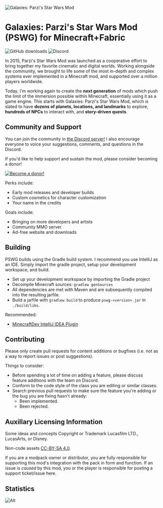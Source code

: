 ![Galaxies: Parzi's Star Wars Mod](https://raw.githubusercontent.com/Parzivail-Modding-Team/GalaxiesParzisStarWarsMod/master/resources/images/logo_medium.png "Galaxies: Parzi's Star Wars Mod")

# Galaxies: Parzi's Star Wars Mod (PSWG) for Minecraft+Fabric

![GitHub downloads](https://img.shields.io/github/downloads/Parzivail-Modding-Team/GalaxiesParzisStarWarsMod/total.svg) 
![Discord](https://img.shields.io/discord/412945916476129280.svg)


In 2015, Parzi's Star Wars Mod was launched as a cooperative effort to bring together my favorite cinematic and digital worlds. Working alongside the community, we brought to life some of the most in-depth and complex systems ever implemented in a Minecraft mod, and supported over a million players worldwide.

Today, I'm working again to create the **next generation** of mods which push the limit of the immersion possible within Minecraft, essentially using it as a game engine. This starts with Galaxies: Parzi's Star Wars Mod, which is slated to have **dozens of planets, locations, and landmarks** to explore, **hundreds of NPCs** to interact with, and **story-driven quests**.

## Community and Support
You can join the community in [the Discord server!](https://discord.gg/54MVQZZ) I also encourage everyone to voice your suggestions, comments, and questions in the Discord.

If you'd like to help support and sustain the mod, please consider becoming a donor!

[![Become a donor!](https://c5.patreon.com/external/logo/become_a_patron_button.png)](https://www.patreon.com/bePatron?u=8079542)

Perks include:
* Early mod releases and developer builds
* Custom cosmetics for character customization
* Your name in the credits

Goals include:
* Bringing on more developers and artists
* Community MMO server
* Ad-free website and downloads

## Building
PSWG builds using the Gradle build system. I recommend you use IntelliJ as an IDE. Simply import the gradle project, setup your development workspace, and build.

* Set up your development workspace by importing the Gradle project
* Decompile Minecraft sources: `gradlew genSources`
* All dependencies are met with Maven and are subsequently compiled into the resulting jarfile.
* Build a jarfile with `gradlew build` to produce `pswg-<version>.jar` in `./build/libs`. 

Recommended:

* [MinecraftDev IntelliJ IDEA Plugin](https://plugins.jetbrains.com/plugin/8327)

## Contributing
Please only create pull requests for content additions or bugfixes (i.e. not as a way to report issues or post suggestions).

Things to consider:

* Before spending a lot of time on adding a feature, please discuss feature additions with the team on Discord. 
* Conform to the code style of the class you are editing or similar classes.
* Search previous pull requests to make sure the feature you're adding or the bug you are fixing hasn't already:
    * Been implemented.
    * Been rejected.

## Auxillary Licensing Information
Some ideas and concepts Copyright or Trademark Lucasfilm LTD., LucasArts, or Disney.

Non-code assets [CC-BY-SA 4.0](https://creativecommons.org/licenses/by-sa/4.0/).

If you are a modpack owner or distributor, you are fully responsible for supporting this mod's integration with the pack in form and function. If an issue is *caused* by this mod, you or the player is responsible for posting a support ticket/issue here.

## Statistics

![Alt](https://repobeats.axiom.co/api/embed/33df2ae60d2764a748647d390e079f7f89b907ce.svg "Repobeats analytics image")
